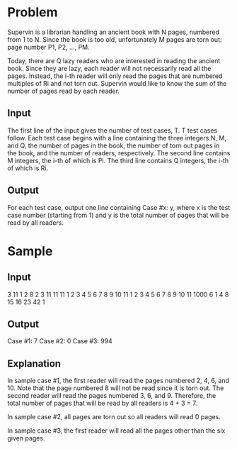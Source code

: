 # Problem</br>

Supervin is a librarian handling an ancient book with N pages, numbered from 1 to N. Since the book is too old, unfortunately M pages are torn out: page number P1, P2, ..., PM.</br>

Today, there are Q lazy readers who are interested in reading the ancient book. Since they are lazy, each reader will not necessarily read all the pages. Instead, the i-th reader will only read the pages that are numbered multiples of Ri and not torn out. Supervin would like to know the sum of the number of pages read by each reader.</br>

## Input</br>

The first line of the input gives the number of test cases, T. T test cases follow. Each test case begins with a line containing the three integers N, M, and Q, the number of pages in the book, the number of torn out pages in the book, and the number of readers, respectively. The second line contains M integers, the i-th of which is Pi. The third line contains Q integers, the i-th of which is Ri.</br>

## Output</br>

For each test case, output one line containing Case #x: y, where x is the test case number (starting from 1) and y is the total number of pages that will be read by all readers.</br>

# Sample</br>

## Input</br>

3
11 1 2
8
2 3
11 11 11
1 2 3 4 5 6 7 8 9 10 11
1 2 3 4 5 6 7 8 9 10 11
1000 6 1
4 8 15 16 23 42
1

## Output</br>

Case #1: 7
Case #2: 0
Case #3: 994

## Explanation</br>

In sample case #1, the first reader will read the pages numbered 2, 4, 6, and 10. Note that the page numbered 8 will not be read since it is torn out. The second reader will read the pages numbered 3, 6, and 9. Therefore, the total number of pages that will be read by all readers is 4 + 3 = 7.</br>

In sample case #2, all pages are torn out so all readers will read 0 pages.</br>

In sample case #3, the first reader will read all the pages other than the six given pages.</br>